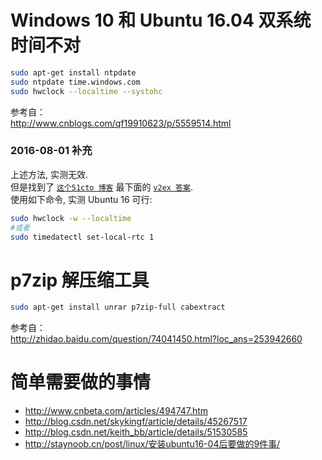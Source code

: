# Windows 10 和 Ubuntu 16.04 双系统 时间不对  
``` bash
sudo apt-get install ntpdate
sudo ntpdate time.windows.com
sudo hwclock --localtime --systohc
```
参考自：  
http://www.cnblogs.com/qf19910623/p/5559514.html  

### 2016-08-01 补充
上述方法, 实测无效.  
但是找到了 [`这个51cto 博客`][51cto xueyue8] 最下面的 [`v2ex 答案`][v2ex initialdp].  
使用如下命令, 实测 Ubuntu 16 可行:  
``` bash
sudo hwclock -w --localtime
#或者
sudo timedatectl set-local-rtc 1
```


[51cto xueyue8]: http://xueyue8.blog.51cto.com/4650249/1792933,  
[v2ex initialdp]: http://www.v2ex.com/t/274007#r_3110716


# p7zip 解压缩工具
``` bash
sudo apt-get install unrar p7zip-full cabextract
```
参考自：  
http://zhidao.baidu.com/question/74041450.html?loc_ans=253942660  


# 简单需要做的事情
  - http://www.cnbeta.com/articles/494747.htm
  - http://blog.csdn.net/skykingf/article/details/45267517
  - http://blog.csdn.net/keith_bb/article/details/51530585
  - http://staynoob.cn/post/linux/安装ubuntu16-04后要做的9件事/
